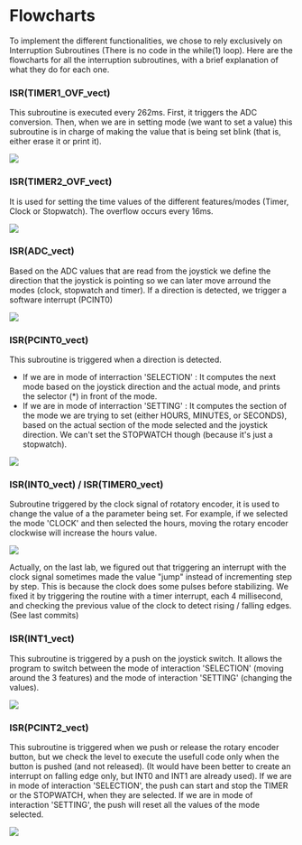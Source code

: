 # Flowcharts   

To implement the different functionalities, we chose to rely exclusively on Interruption Subroutines (There is no code in the while(1) loop). Here are the flowcharts for all the interruption subroutines, with a brief explanation of what they do for each one.

### ISR(TIMER1_OVF_vect)
This subroutine is executed every 262ms. First, it triggers the ADC conversion. Then, when we are in setting mode (we want to set a value) this subroutine is in charge of making the value that is being set blink (that is, either erase it or print it).

![](./TIMER1_OVF_vect.png)

### ISR(TIMER2_OVF_vect)
It is used for setting the time values of the different features/modes (Timer, Clock or Stopwatch). The overflow occurs every 16ms.

![](./TIMER2_OVF_vect.png)

### ISR(ADC_vect)
Based on the ADC values that are read from the joystick we define the direction that the joystick is pointing so we can later move arround the modes (clock, stopwatch and timer). If a direction is detected, we trigger a software interrupt (PCINT0)

![](./ADC_vect.png)

### ISR(PCINT0_vect)
This subroutine is triggered when a direction is detected.
- If we are in mode of interraction 'SELECTION' : It computes the next mode based on the joystick direction and the actual mode, and prints the selector (*) in front of the mode.
- If we are in mode of interraction 'SETTING' : It computes the section of the mode we are trying to set (either HOURS, MINUTES,  or SECONDS), based on the actual section of the mode selected and the joystick direction. We can't set the STOPWATCH though (because it's just a stopwatch).

![](./PCINT0_vect.png)

### ISR(INT0_vect) / ISR(TIMER0_vect)
Subroutine triggered by the clock signal of rotatory encoder, it is used to change the value of a the parameter being set. For example, if we selected the mode 'CLOCK' and then selected the hours, moving the rotary encoder clockwise will increase the hours value.

![](./INT0_vect.png)

Actually, on the last lab, we figured out that triggering an interrupt with the clock signal sometimes made the value "jump" instead of incrementing step by step. This is because the clock does some pulses before stabilizing. We fixed it by triggering the routine with a timer interrupt, each 4 millisecond, and checking the previous value of the clock to detect rising / falling edges. (See last commits)

### ISR(INT1_vect)
This subroutine is triggered by a push on the joystick switch. It allows the program to switch between the mode of interaction 'SELECTION' (moving around the 3 features) and the mode of interaction 'SETTING' (changing the values).

![](INT1_vect.png)

### ISR(PCINT2_vect)
This subroutine is triggered when we push or release the rotary encoder button, but we check the level to execute the usefull code only when the button is pushed (and not released). (It would have been better to create an interrupt on falling edge only, but INT0 and INT1 are already used). If we are in mode of interaction 'SELECTION', the push can start and stop the TIMER or the STOPWATCH, when they are selected. If we are in mode of interaction 'SETTING', the push will reset all the values of the mode selected.

![](./PCINT2_vect.png)

